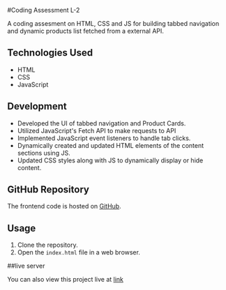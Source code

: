 #Coding Assessment L-2

A coding assesment on HTML, CSS and JS for building tabbed navigation and dynamic products list fetched from a external API.

## Technologies Used

- HTML
- CSS
- JavaScript

## Development

- Developed the UI of tabbed navigation and Product Cards.
- Utilized JavaScript's Fetch API to make requests to API
- Implemented JavaScript event listeners to handle tab clicks.
- Dynamically created and updated HTML elements of the content sections using JS.
- Updated CSS styles along with JS to dynamically display or hide content.

## GitHub Repository

The frontend code is hosted on [GitHub](https://github.com/codingspidy/marmeto-assignment).

## Usage

1. Clone the repository.
2. Open the `index.html` file in a web browser.

##live server

You can also view this project live at [link](https://marmeto-coding-assigment.vercel.app/) 
